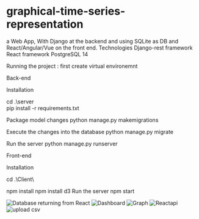 # graphical-time-series-representation
a Web App, With Django at the backend and using SQLite as DB and React/Angular/Vue on the front end.
Technologies
Django-rest framework
React framework
PostgreSQL 14

Running the project :
first create virtual environemnt 

Back-end

Installation

cd .\server\
pip install -r requirements.txt

Package model changes
python manage.py makemigrations

Execute the changes into the database
python manage.py migrate

Run the server
python manage.py runserver

Front-end

Installation

cd .\Client\

npm install
npm install d3
Run the server
npm start

![Database returning from React ](https://i.imgur.com/EtG7Xn0.png)
![Dashboard](https://i.imgur.com/J6RktPG.png)
![Graph](https://i.imgur.com/BPcoKoL.png)
![Reactapi](https://i.imgur.com/Co22cc5.png)
![upload csv](https://i.imgur.com/Y8tnW3P.png)
